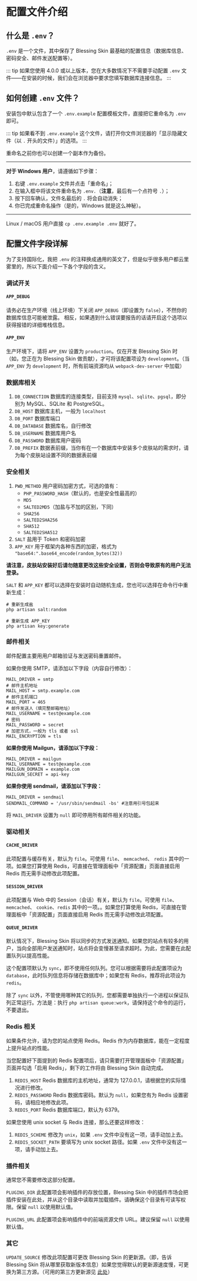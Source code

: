 # 配置文件介绍

## 什么是 `.env`？

`.env` 是一个文件，其中保存了 Blessing Skin 最基础的配置信息（数据库信息、密码安全、邮件发送配置等）。

::: tip
如果您使用 4.0.0 或以上版本，您在大多数情况下不需要手动配置 `.env` 文件——在安装的时候，我们会在浏览器中要求您填写数据库连接信息。
:::

## 如何创建 `.env` 文件？

安装包中默认包含了一个 `.env.example` 配置模板文件，直接把它重命名为 `.env` 即可。

::: tip
如果看不到 `.env.example` 这个文件，请打开你文件浏览器的「显示隐藏文件（以 `.` 开头的文件）」的选项。
:::

重命名之前你也可以创建一个副本作为备份。

--------------

**对于 Windows 用户**，请遵循如下步骤：

1. 右键 `.env.example` 文件并点击「重命名」；
2. 在输入框中将该文件重命名为 `.env.`（**注意**，最后有一个点符号 `.`）；
3. 按下回车确认，文件名最后的 `.` 将会自动消失；
4. 你已完成重命名操作（是的，Windows 就是这么神秘）。

--------------

Linux / macOS 用户直接 `cp .env.example .env` 就好了。

## 配置文件字段详解

为了支持国际化，我把 `.env` 的注释换成通用的英文了，但是似乎很多用户都云里雾里的，所以下面介绍一下各个字段的含义。

### 调试开关

#### `APP_DEBUG`

请务必在生产环境（线上环境）下关闭 `APP_DEBUG`（即设置为 `false`），不然你的数据库信息可能被泄露。
相反，如果遇到什么错误要报告的话请开启这个选项以获得报错的详细堆栈信息。

#### `APP_ENV`

生产环境下，请将 `APP_ENV` 设置为 `production`。仅在开发 Blessing Skin 时（如，您正在为 Blessing Skin 做贡献），才可将该配置项设为 `development`。（当 `APP_ENV` 为 `development` 时，所有前端资源均从 `webpack-dev-server` 中加载）

### 数据库相关

1. `DB_CONNECTION` 数据库的连接类型，目前支持 `mysql`、`sqlite`、`pgsql`，即分别为 MySQL、SQLite 和 PostgreSQL。
2. `DB_HOST` 数据库主机，一般为 `localhost`
3. `DB_PORT` 数据库端口
4. `DB_DATABASE` 数据库名，自行修改
5. `DB_USERNAME` 数据库用户名
6. `DB_PASSWORD` 数据库用户密码
7. `DB_PREFIX` 数据表前缀，当你有在一个数据库中安装多个皮肤站的需求时，请为每个皮肤站设置不同的数据表前缀

### 安全相关

1. `PWD_METHOD` 用户密码加密方式，可选的值有：
	- `PHP_PASSWORD_HASH`（默认的，也是安全性最高的）
    - `MD5`
	- `SALTED2MD5`（加盐与不加的区别，下同）
    - `SHA256`
	- `SALTED2SHA256`
    - `SHA512`
	- `SALTED2SHA512`
2. `SALT` 盐用于 Token 和密码加密
3. `APP_KEY` 用于框架内各种东西的加密，格式为 `"base64:".base64_encode(random_bytes(32))`

**请注意，皮肤站安装好后请勿随意更改这些安全设置，否则会导致原有的用户无法登录。**

`SALT` 和 `APP_KEY` 都可以选择在安装时自动随机生成，您也可以选择在命令行中重新生成：

```
# 重新生成盐
php artisan salt:random

# 重新生成 APP_KEY
php artisan key:generate
```

### 邮件相关

邮件配置主要用用户邮箱验证与发送密码重置邮件。

如果你使用 SMTP，请添加以下字段（内容自行修改）：

```
MAIL_DRIVER = smtp
# 邮件主机地址
MAIL_HOST = smtp.example.com
# 邮件主机端口
MAIL_PORT = 465
# 邮件发送人（填完整邮箱地址）
MAIL_USERNAME = test@example.com
# 密码
MAIL_PASSWORD = secret
# 加密方式，一般为 tls 或者 ssl
MAIL_ENCRYPTION = tls
```

**如果你使用 Mailgun，请添加以下字段：**

```
MAIL_DRIVER = mailgun
MAIL_USERNAME = test@example.com
MAILGUN_DOMAIN = example.com
MAILGUN_SECRET = api-key
```

**如果你使用 sendmail，请添加以下字段：**

```
MAIL_DRIVER = sendmail
SENDMAIL_COMMAND = '/usr/sbin/sendmail -bs' #注意用引号包起来
```

将 `MAIL_DRIVER` 设置为 `null` 即可停用所有邮件相关的功能。

### 驱动相关

#### `CACHE_DRIVER`

此项配置与缓存有关，默认为 `file`。可使用 `file`、 `memcached`、 `redis` 其中的一项。如果您打算使用 Redis，可直接在管理面板中「资源配置」页面直接启用 Redis 而无需手动修改此项配置。

#### `SESSION_DRIVER`

此项配置与 Web 中的 Session（会话）有关，默认为 `file`。可使用 `file`、 `memcached`、 `cookie`、`redis` 其中的一项。。如果您打算使用 Redis，可直接在管理面板中「资源配置」页面直接启用 Redis 而无需手动修改此项配置。

#### `QUEUE_DRIVER`

默认情况下，Blessing Skin 将以同步的方式发送通知。如果您的站点有较多的用户，当向全部用户发送通知时，站点将会变慢甚至请求超时。为此，您需要在此配置队列以提高性能。

这个配置项默认为 `sync`，即不使用任何队列。您可以根据需要将此配置项设为 `database`，此时队列信息将存储在数据库中；如果您有 Redis，推荐将此项设为 `redis`。

除了 `sync` 以外，不管使用哪种其它的队列，您都需要单独执行一个进程以保证队列正常运行。方法是：执行 `php artisan queue:work`，请保持这个命令的运行，不要退出。

### Redis 相关

如果条件允许，请为您的站点使用 Redis。Redis 作为内存数据库，能在一定程度上提升站点的性能。

当您配置好下面提到的 Redis 配置项后，请只需要打开管理面板中「资源配置」页面并勾选「启用 Redis」，剩下的工作将由 Blessing Skin 自动完成。

1. `REDIS_HOST` Redis 数据库的主机地址，通常为 127.0.0.1，请根据您的实际情况进行修改。
2. `REDIS_PASSWORD` Redis 数据库密码。默认为 `null`，如果您有为 Redis 设置密码，请相应地修改此项。
3. `REDIS_PORT` Redis 数据库端口，默认为 6379。

如果您使用 unix socket 与 Redis 连接，那么还要这样修改：

1. `REDIS_SCHEME` 修改为 `unix`，如果 `.env` 文件中没有这一项，请手动加上去。
2. `REDIS_SOCKET_PATH` 要填写为 unix socket 路径。如果 `.env` 文件中没有这一项，请手动加上去。

### 插件相关

通常您不需要修改这部分配置。

`PLUGINS_DIR` 此配置项会影响插件的存放位置，Blessing Skin 中的插件市场会把插件安装在此处，并从这个目录中读取并加载插件。请确保这个目录有可读写权限。保留 `null` 以使用默认值。

`PLUGINS_URL` 此配置项会影响插件中的前端资源文件 URL。建议保留 `null` 以使用默认值。

### 其它

`UPDATE_SOURCE` 修改此项配置可更改 Blessing Skin 的更新源。（即，告诉 Blessing Skin 将从哪里获取新版本信息）如果您觉得默认的更新源速度慢，可更换为第三方源。（可用的第三方更新源见 [此处](/update-sources.md)）
